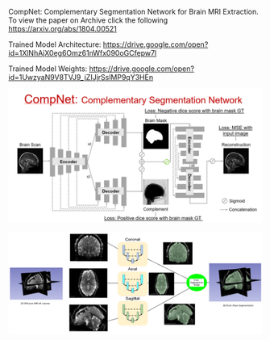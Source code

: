 CompNet: Complementary Segmentation Network for Brain MRI Extraction. To view the paper on Archive click the following https://arxiv.org/abs/1804.00521

Trained Model Architecture: https://drive.google.com/open?id=1XlNhAjX0eg6Omz61nWfx090oGCfepw7l

Trained Model Weights: https://drive.google.com/open?id=1UwzyaN9V8TVJ9_jZIJjrSslMP9qY3HEn

![Screenshot](https://github.com/SenthilCaesar/CNN-Brain-MRI-Segmentation/blob/master/CompNet%20Arch.png)



![Screenshot](https://github.com/SenthilCaesar/CNN-Brain-MRI-Segmentation/blob/master/Multiview.png)
